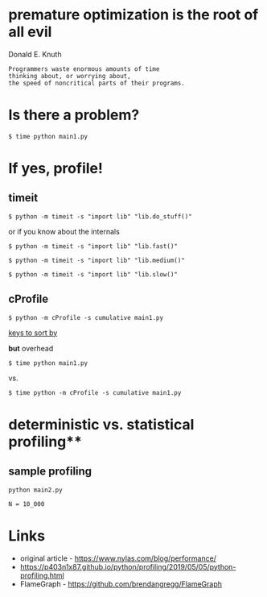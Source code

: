 

# **premature optimization** is the root of all evil

Donald E. Knuth


    Programmers waste enormous amounts of time
    thinking about, or worrying about,
    the speed of noncritical parts of their programs.



# Is there a problem?

`$ time python main1.py`


# If yes, profile!

## timeit

`$ python -m timeit -s "import lib" "lib.do_stuff()"`

or if you know about the internals

`$ python -m timeit -s "import lib" "lib.fast()"`

`$ python -m timeit -s "import lib" "lib.medium()"`

`$ python -m timeit -s "import lib" "lib.slow()"`


## cProfile

`$ python -m cProfile -s cumulative main1.py`

[keys to sort by](https://docs.python.org/3.7/library/profile.html#pstats.Stats.sort_stats)

**but** overhead

`$ time python main1.py`

vs.

`$ time python -m cProfile -s cumulative main1.py`


# deterministic vs. statistical profiling**

## sample profiling

`python main2.py`

 `N = 10_000`

# Links

* original article - https://www.nylas.com/blog/performance/
* https://p403n1x87.github.io/python/profiling/2019/05/05/python-profiling.html
* FlameGraph - https://github.com/brendangregg/FlameGraph
